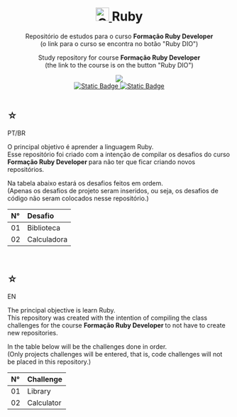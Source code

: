 <h1 align="center">
    <a  href="https://pokemondb.net/pokedex/groudon">
        <img width="30" src="https://img.pokemondb.net/sprites/black-white/anim/normal/groudon.gif" alt="Groudon">
    </a>
    <span>Ruby</span>
</h1>

<div align="center">
    <p> 
        Repositório de estudos para o curso <strong> Formação Ruby Developer </strong> <br> (o link para o curso se encontra no botão "Ruby DIO") 
    </p>
    <p> 
        Study repository for course <strong> Formação Ruby Developer </strong> <br> (the link to the course is on the button "Ruby DIO") 
    </p>
    <img src="https://img.shields.io/badge/ruby-black?style=for-the-badge&logo=Ruby&logoColor=9d0208" />
    <br>
    <a href="https://www.dio.me/users/juhh1956">
        <img alt="Static Badge" src="https://img.shields.io/badge/my%20profile-red?style=for-the-badge&color=9d0208">
    </a>
    <a href="https://web.dio.me/track/763ef35f-6097-45f1-a9d3-384383bbb632">
        <img alt="Static Badge" src="https://img.shields.io/badge/ruby%20DIO-red?style=for-the-badge&color=9d0208">
    </a> <br> <br>
    <b> </b> 
</div>

<div>
    <h2>☆</h2>
    <p>PT/BR</p>
    <p>
    O principal objetivo é aprender a linguagem Ruby.<br>
    Esse repositório foi criado com a intenção de compilar os desafios do curso <strong> Formação Ruby Developer </strong> para não ter que ficar criando novos repositórios.</p>
    <p>Na tabela abaixo estará os desafios feitos em ordem. <br> (Apenas os desafios de projeto seram inseridos, ou seja, os desafios de código não seram colocados nesse repositório.) </p>
    <table>
        <thead>
            <tr align="left">
                <th>N°</th>
                <th>Desafio</th>
            </tr>
        </thead>
    <tbody align="left">
        <tr>
            <td>01</td>
            <td>Biblioteca</td>
        </tr>
        <tr>
            <td>02</td>
            <td>Calculadora</td>
        </tr>
    </tbody>
    <tfoot></tfoot>
    </table>
</div>

   <br>

<div>
    <h2>☆</h2>
    <p>EN</p>
    <p>
    The principal objective is learn Ruby.<br>
    This repository was created with the intention of compiling the class challenges for the course <strong> Formação Ruby Developer </strong> to not have to create new repositories.</p>
    <p>In the table below will be the challenges done in order.<br> (Only projects challenges will be entered, that is, code challenges will not be placed in this repository.) </p>
    <table>
        <thead>
            <tr align="left">
                <th>N°</th>
                <th>Challenge</th>
            </tr>
        </thead>
    <tbody align="left">
        <tr>
            <td>01</td>
            <td>Library</td>
        </tr>
        <tr>
            <td>02</td>
            <td>Calculator</td>
        </tr>
    </tbody>
    <tfoot></tfoot>
    </table>
    
</div>
